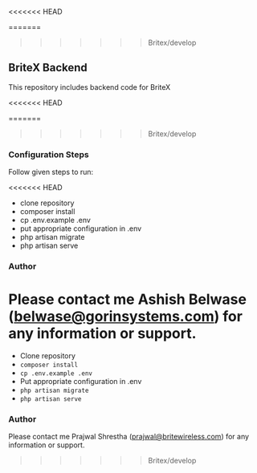 <<<<<<< HEAD


=======
>>>>>>> Britex/develop
## BriteX Backend

This repository includes backend code for BriteX


<<<<<<< HEAD

=======
>>>>>>> Britex/develop
### Configuration Steps

Follow given steps to run:

<<<<<<< HEAD
- clone repository
- composer install
- cp .env.example .env
- put appropriate configuration in .env
- php artisan migrate
- php artisan serve


### Author
Please contact me Ashish Belwase (belwase@gorinsystems.com) for any information or support.
=======
- Clone repository
- `composer install`
- `cp .env.example .env`
- Put appropriate configuration in .env
- `php artisan migrate`
- `php artisan serve`


### Author
Please contact me Prajwal Shrestha (prajwal@britewireless.com) for any information or support.
>>>>>>> Britex/develop
